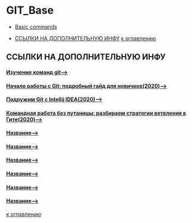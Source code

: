 # GIT_Base

+ [Basic commands](#Basic_commands)

+ [ССЫЛКИ НА ДОПОЛНИТЕЛЬНУЮ ИНФУ](#ССЫЛКИ-НА-ДОПОЛНИТЕЛЬНУЮ-ИНФУ)
[к оглавлению](#git_base)

## ССЫЛКИ НА ДОПОЛНИТЕЛЬНУЮ ИНФУ
#### [Изучение команд git-->]( https://learngitbranching.js.org/ )
#### [Начало работы с Git: подробный гайд для новичков(2020)-->]( https://javarush.ru/groups/posts/2683-nachalo-rabotih-s-git-podrobnihy-gayd-dlja-novichkov )
#### [Подружим Git с Intellij IDEA(2020)-->]( https://javarush.ru/groups/posts/2818-podruzhim-git-s-intellij-idea )
#### [Командная работа без путаницы: разбираем стратегии ветвления в Гите(2020)-->]( https://javarush.ru/groups/posts/2693-komandnaja-rabota-bez-putanicih-razbiraem-strategii-vetvlenija-v-gite )
#### [Название-->]( Ссылка )
#### [Название-->]( Ссылка )
#### [Название-->]( Ссылка )
#### [Название-->]( Ссылка )
#### [Название-->]( Ссылка )
#### [Название-->]( Ссылка )
[к оглавлению](#git_base)

